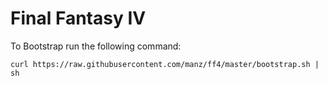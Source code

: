 Final Fantasy IV
===

To Bootstrap run the following command:
```shell
curl https://raw.githubusercontent.com/manz/ff4/master/bootstrap.sh | sh
```
